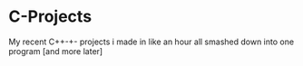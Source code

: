 # C-Projects
My recent C++-+- projects i made in like an hour all smashed down into one program
[and more later]
